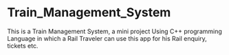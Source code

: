 # Train_Management_System
This is a Train Management System, a mini project Using C++ programming Language in which a Rail Traveler can use this app for his Rail enquiry, tickets etc.
